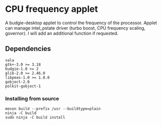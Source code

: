 # CPU frequency applet
A budgie-desktop applet to control the frequency of the processor.
Applet can manage intel_pstate driver (turbo boost, CPU frequency scaling, governor). I will add an additional function if requested.

## Dependencies
```
vala
gtk+-3.0 >= 3.18
budgie-1.0 >= 2
glib-2.0 >= 2.46.0
libpeas-1.0 >= 1.8.0
gobject-2.0
polkit-gobject-1
```

### Installing from source
```
meson build --prefix /usr --buildtype=plain
ninja -C build
sudo ninja -C build install
```
